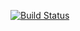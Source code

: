 [![Build Status](https://travis-ci.com/WillMcLV/PylintTest.svg?branch=master)](https://travis-ci.com/WillMcLV/PylintTest)
